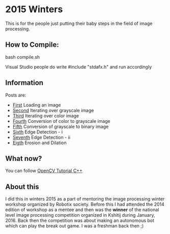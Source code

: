 # 2015 Winters

This is for the people just putting their baby steps in the field of image processing.

## How to Compile:
bash compile.sh

Visual Studio people do write #include "stdafx.h"
and run accordingly

## Information

Posts are:
- [First](https://github.com/nishnik/image_processing_tutorial/blob/master/first.cpp) Loading an image
- [Second](https://github.com/nishnik/image_processing_tutorial/blob/master/second.cpp) Iterating over grayscale image
- [Third](https://github.com/nishnik/image_processing_tutorial/blob/master/third.cpp) Iterating over color image
- [Fourth](https://github.com/nishnik/image_processing_tutorial/blob/master/fourth.cpp) Conversion of color to grayscale image
- [Fifth](https://github.com/nishnik/image_processing_tutorial/blob/master/fifth.cpp) Conversion of grayscale to binary image
- [Sixth](https://github.com/nishnik/image_processing_tutorial/blob/master/sixth.cpp) Edge Detection - i
- [Seventh](https://github.com/nishnik/image_processing_tutorial/blob/master/seventh.cpp) Edge Detection - ii
- [Eigth](https://github.com/nishnik/image_processing_tutorial/blob/master/first.cpp) Erosion and Dilation

## What now?

You can follow [OpenCV Tutorial C++](http://opencv-srf.blogspot.in/)

## About this

I did this in winters 2015 as a part of mentoring the image processing winter workshop organized by Robotix society.
Before this I had attended the 2014 edition of workshop as a mentee and then was the **winner** of the national level image processing competition organized in Kshitij during January, 2016. Back then the competition was about making an autonomous bot which can play the break out game. I was a freshman back then ;)
